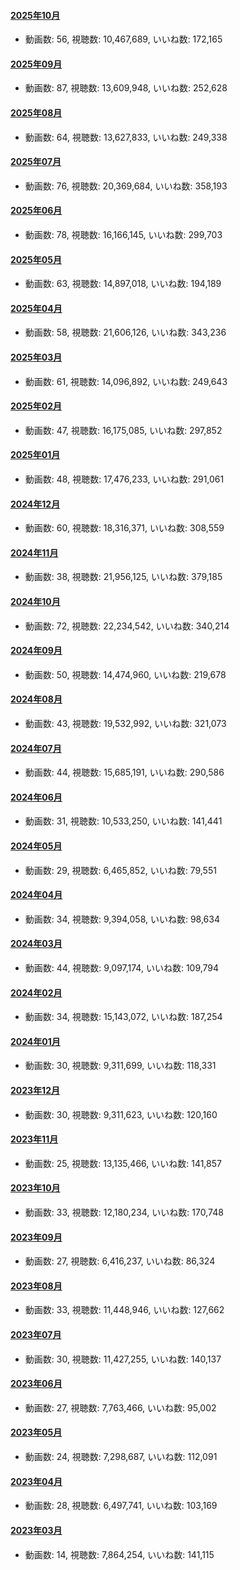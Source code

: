 #### [2025年10月](videos/202510 "wikilink")

-   動画数: 56, 視聴数: 10,467,689, いいね数: 172,165

#### [2025年09月](videos/202509 "wikilink")

-   動画数: 87, 視聴数: 13,609,948, いいね数: 252,628

#### [2025年08月](videos/202508 "wikilink")

-   動画数: 64, 視聴数: 13,627,833, いいね数: 249,338

#### [2025年07月](videos/202507 "wikilink")

-   動画数: 76, 視聴数: 20,369,684, いいね数: 358,193

#### [2025年06月](videos/202506 "wikilink")

-   動画数: 78, 視聴数: 16,166,145, いいね数: 299,703

#### [2025年05月](videos/202505 "wikilink")

-   動画数: 63, 視聴数: 14,897,018, いいね数: 194,189

#### [2025年04月](videos/202504 "wikilink")

-   動画数: 58, 視聴数: 21,606,126, いいね数: 343,236

#### [2025年03月](videos/202503 "wikilink")

-   動画数: 61, 視聴数: 14,096,892, いいね数: 249,643

#### [2025年02月](videos/202502 "wikilink")

-   動画数: 47, 視聴数: 16,175,085, いいね数: 297,852

#### [2025年01月](videos/202501 "wikilink")

-   動画数: 48, 視聴数: 17,476,233, いいね数: 291,061

#### [2024年12月](videos/202412 "wikilink")

-   動画数: 60, 視聴数: 18,316,371, いいね数: 308,559

#### [2024年11月](videos/202411 "wikilink")

-   動画数: 38, 視聴数: 21,956,125, いいね数: 379,185

#### [2024年10月](videos/202410 "wikilink")

-   動画数: 72, 視聴数: 22,234,542, いいね数: 340,214

#### [2024年09月](videos/202409 "wikilink")

-   動画数: 50, 視聴数: 14,474,960, いいね数: 219,678

#### [2024年08月](videos/202408 "wikilink")

-   動画数: 43, 視聴数: 19,532,992, いいね数: 321,073

#### [2024年07月](videos/202407 "wikilink")

-   動画数: 44, 視聴数: 15,685,191, いいね数: 290,586

#### [2024年06月](videos/202406 "wikilink")

-   動画数: 31, 視聴数: 10,533,250, いいね数: 141,441

#### [2024年05月](videos/202405 "wikilink")

-   動画数: 29, 視聴数: 6,465,852, いいね数: 79,551

#### [2024年04月](videos/202404 "wikilink")

-   動画数: 34, 視聴数: 9,394,058, いいね数: 98,634

#### [2024年03月](videos/202403 "wikilink")

-   動画数: 44, 視聴数: 9,097,174, いいね数: 109,794

#### [2024年02月](videos/202402 "wikilink")

-   動画数: 34, 視聴数: 15,143,072, いいね数: 187,254

#### [2024年01月](videos/202401 "wikilink")

-   動画数: 30, 視聴数: 9,311,699, いいね数: 118,331

#### [2023年12月](videos/202312 "wikilink")

-   動画数: 30, 視聴数: 9,311,623, いいね数: 120,160

#### [2023年11月](videos/202311 "wikilink")

-   動画数: 25, 視聴数: 13,135,466, いいね数: 141,857

#### [2023年10月](videos/202310 "wikilink")

-   動画数: 33, 視聴数: 12,180,234, いいね数: 170,748

#### [2023年09月](videos/202309 "wikilink")

-   動画数: 27, 視聴数: 6,416,237, いいね数: 86,324

#### [2023年08月](videos/202308 "wikilink")

-   動画数: 33, 視聴数: 11,448,946, いいね数: 127,662

#### [2023年07月](videos/202307 "wikilink")

-   動画数: 30, 視聴数: 11,427,255, いいね数: 140,137

#### [2023年06月](videos/202306 "wikilink")

-   動画数: 27, 視聴数: 7,763,466, いいね数: 95,002

#### [2023年05月](videos/202305 "wikilink")

-   動画数: 24, 視聴数: 7,298,687, いいね数: 112,091

#### [2023年04月](videos/202304 "wikilink")

-   動画数: 28, 視聴数: 6,497,741, いいね数: 103,169

#### [2023年03月](videos/202303 "wikilink")

-   動画数: 14, 視聴数: 7,864,254, いいね数: 141,115

